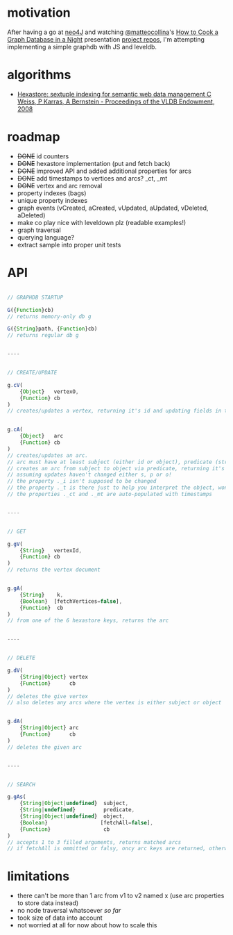 # motivation

After having a go at [neo4J](http://www.neo4j.org/) and watching
[@matteocollina](https://twitter.com/@matteocollina)'s
[How to Cook a Graph Database in a Night](http://nodejsconfit.levelgraph.io/) presentation
[project repos](https://github.com/mcollina/levelgraph),
I'm attempting implementing a simple graphdb with JS and leveldb.


# algorithms

* [Hexastore: sextuple indexing for semantic web data management C Weiss, P Karras, A Bernstein - Proceedings of the VLDB Endowment, 2008](http://www.vldb.org/pvldb/1/1453965.pdf)


# roadmap

* ~~DONE~~ id counters 
* ~~DONE~~ hexastore implementation (put and fetch back)
* ~~DONE~~ improved API and added additional properties for arcs
* ~~DONE~~ add timestamps to vertices and arcs? _ct, _mt
* ~~DONE~~ vertex and arc removal
* property indexes (bags)
* unique property indexes
* graph events (vCreated, aCreated, vUpdated, aUpdated, vDeleted, aDeleted)
* make co play nice with leveldown plz (readable examples!)
* graph traversal
* querying language?
* extract sample into proper unit tests


# API

```javascript

// GRAPHDB STARTUP

G({Function}cb)
// returns memory-only db g

G({String}path, {Function}cb)
// returns regular db g


----


// CREATE/UPDATE

g.cV(
    {Object}   vertexO,
    {Function} cb
)
// creates/updates a vertex, returning it's id and updating fields in the given object


g.cA(
    {Object}   arc
    {Function} cb
)
// creates/updates an arc.
// arc must have at least subject (either id or object), predicate (string) and object (either id or object)
// creates an arc from subject to object via predicate, returning it's id and updating fields in the give object
// assuming updates haven't changed either s, p or o!
// the property ._i isn't supposed to be changed
// the property ._t is there just to help you interpret the object, won't be persisted
// the properties ._ct and ._mt are auto-populated with timestamps


----


// GET

g.gV(
    {String}   vertexId,
    {Function} cb
)
// returns the vertex document


g.gA(
    {String}    k,
    {Boolean}  [fetchVertices=false],
    {Function}  cb
)
// from one of the 6 hexastore keys, returns the arc


----


// DELETE

g.dV(
    {String|Object} vertex
    {Function}      cb
)
// deletes the give vertex
// also deletes any arcs where the vertex is either subject or object


g.dA(
    {String|Object} arc
    {Function}      cb
)
// deletes the given arc


----


// SEARCH

g.gAs(
    {String|Object|undefined}  subject,
    {String|undefined}         predicate,
    {String|Object|undefined}  object,
    {Boolean}                 [fetchAll=false],
    {Function}                 cb
)
// accepts 1 to 3 filled arguments, returns matched arcs
// if fetchAll is ommitted or falsy, oncy arc keys are returned, otherwise their objects and vertices are filled
```


# limitations

* there can't be more than 1 arc from v1 to v2 named x (use arc properties to store data instead)
* no node traversal whatsoever _so far_
* took size of data into account
* not worried at all for now about how to scale this
